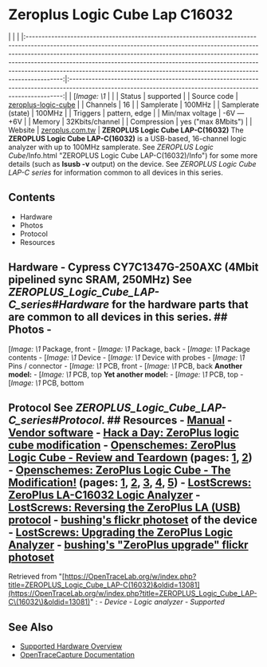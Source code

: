 # Zeroplus Logic Cube Lap C16032
| | | |:-----------------------------------------------------------------------------------------------------------------------------------------------------------------------------------------------------------------------------------------------------------------------------------------------------------------------------------------------------------------------------------------------------------------:|:----------------------------------------------------------------------------------------------------------------------------------------------------------:| | [*Image: \1* | | | Status | supported | | Source code | [zeroplus-logic-cube](http://github.com/OpenTraceLab/?p=OpenTraceCapture.git;a=tree;f=src/hardware/zeroplus-logic-cube) | | Channels | 16 | | Samplerate | 100MHz | | Samplerate (state) | 100MHz | | Triggers | pattern, edge | | Min/max voltage | -6V — +6V | | Memory | 32Kbits/channel | | Compression | yes ("max 8Mbits") | | Website | [zeroplus.com.tw](http://www.zeroplus.com.tw/logic-analyzer_en/products.php?pdn=1&product_id=253) | **ZEROPLUS Logic Cube LAP-C(16032)** The **ZEROPLUS Logic Cube LAP-C(16032)** is a USB-based, 16-channel logic analyzer with up to 100MHz samplerate. See *ZEROPLUS Logic Cube*/Info.html "ZEROPLUS Logic Cube LAP-C(16032)/Info") for some more details (such as **lsusb -v** output) on the device. See *ZEROPLUS Logic Cube LAP-C series* for information common to all devices in this series.
## Contents
- Hardware
- Photos  
- Protocol
- Resources
## Hardware \- Cypress CY7C1347G-250AXC (4Mbit pipelined sync SRAM, 250MHz) See *ZEROPLUS_Logic_Cube_LAP-C_series#Hardware* for the hardware parts that are common to all devices in this series. ## Photos \-
[*Image: \1*
Package, front
\-
[*Image: \1*
Package, back
\-
[*Image: \1*
Package contents
\-
[*Image: \1*
Device
\-
[*Image: \1*
Device with probes
\-
[*Image: \1*
Pins / connector
\-
[*Image: \1*
PCB, front
\-
[*Image: \1*
PCB, back
**Another model:** \-
[*Image: \1*
PCB, top
**Yet another model:** \-
[*Image: \1*
PCB, top
\-
[*Image: \1*
PCB, bottom
## Protocol See *ZEROPLUS_Logic_Cube_LAP-C_series#Protocol*. ## Resources \- [Manual](http://www.zeroplus.com.tw/software_download/lac_manual_Standard_V31202_en.zip) \- [Vendor software](http://www.zeroplus.com.tw/logic-analyzer_en/technical_support_search.php?model=LAP-C%2816032%29&class1=1) \- [Hack a Day: ZeroPlus logic cube modification](http://hackaday.com/2010/03/30/zeroplus-logic-cube-modification/) \- [Openschemes: ZeroPlus Logic Cube - Review and Teardown](http://www.openschemes.com/modules/wordpress/2010/03/23/zeroplus-logic-cube-review-and-teardown/) (pages: [1](http://www.openschemes.com/modules/wordpress/2010/03/23/zeroplus-logic-cube-review-and-teardown/), [2](http://www.openschemes.com/modules/wordpress/2010/03/23/zeroplus-logic-cube-review-and-teardown/2/)) \- [Openschemes: ZeroPlus Logic Cube - The Modification!](http://www.openschemes.com/modules/wordpress/2010/03/27/zeroplus-logic-cube-the-modification/) (pages: [1](http://www.openschemes.com/modules/wordpress/2010/03/27/zeroplus-logic-cube-the-modification/), [2](http://www.openschemes.com/modules/wordpress/2010/03/27/zeroplus-logic-cube-the-modification/2/), [3](http://www.openschemes.com/modules/wordpress/2010/03/27/zeroplus-logic-cube-the-modification/3/), [4](http://www.openschemes.com/modules/wordpress/2010/03/27/zeroplus-logic-cube-the-modification/4/), [5](http://www.openschemes.com/modules/wordpress/2010/03/27/zeroplus-logic-cube-the-modification/5/)) \- [LostScrews: ZeroPlus LA-C16032 Logic Analyzer](http://lostscrews.com/viewtopic.php?f=8&t=8) \- [LostScrews: Reversing the ZeroPlus LA (USB) protocol](http://lostscrews.com/viewtopic.php?f=10&t=33) \- [bushing's flickr photoset](http://www.flickr.com/photos/bushing/sets/72157622677006648/) of the device \- [LostScrews: Upgrading the ZeroPlus Logic Analyzer](http://lostscrews.com/viewtopic.php?f=16&t=84) \- [bushing's "ZeroPlus upgrade" flickr photoset](http://www.flickr.com/photos/bushing/sets/72157623474049085/)
Retrieved from "[https://OpenTraceLab.org/w/index.php?title=ZEROPLUS_Logic_Cube_LAP-C(16032)&oldid=13081](https://OpenTraceLab.org/w/index.php?title=ZEROPLUS_Logic_Cube_LAP-C\(16032\)&oldid=13081)"
: \- *Device* \- *Logic analyzer* \- *Supported*
## See Also
- [Supported Hardware Overview](../supported-hardware.md)
- [OpenTraceCapture Documentation](../../opentracecapture/overview.md)
